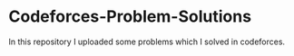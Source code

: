 # Codeforces-Problem-Solutions

In this repository I uploaded some problems which I solved in codeforces.
